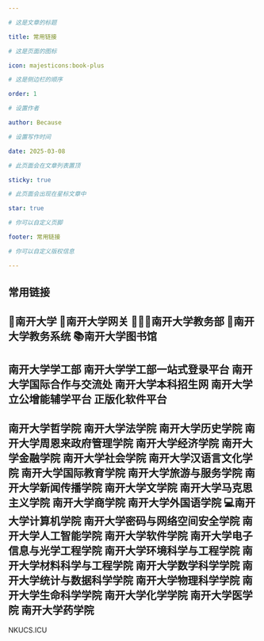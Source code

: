 ```yaml
---

# 这是文章的标题

title: 常用链接

# 这是页面的图标

icon: majesticons:book-plus

# 这是侧边栏的顺序

order: 1

# 设置作者

author: Because

# 设置写作时间

date: 2025-03-08

# 此页面会在文章列表置顶

sticky: true

# 此页面会出现在星标文章中

star: true

# 你可以自定义页脚

footer: 常用链接

# 你可以自定义版权信息

---
```


## 常用链接

🏫南开大学
🛜南开大学网关
🧑🏻‍🏫南开大学教务部
📇南开大学教务系统
📚南开大学图书馆
---
南开大学学工部
南开大学学工部一站式登录平台
南开大学国际合作与交流处
南开大学本科招生网
南开大学立公增能辅学平台
正版化软件平台
---
南开大学哲学院
南开大学法学院
南开大学历史学院
南开大学周恩来政府管理学院
南开大学经济学院
南开大学金融学院
南开大学社会学院
南开大学汉语言文化学院
南开大学国际教育学院
南开大学旅游与服务学院
南开大学新闻传播学院
南开大学文学院
南开大学马克思主义学院
南开大学商学院
南开大学外国语学院
💻南开大学计算机学院
南开大学密码与网络空间安全学院
南开大学人工智能学院
南开大学软件学院
南开大学电子信息与光学工程学院
南开大学环境科学与工程学院
南开大学材料科学与工程学院
南开大学数学科学学院
南开大学统计与数据科学学院
南开大学物理科学学院
南开大学生命科学学院
南开大学化学学院
南开大学医学院
南开大学药学院
---
NKUCS.ICU
